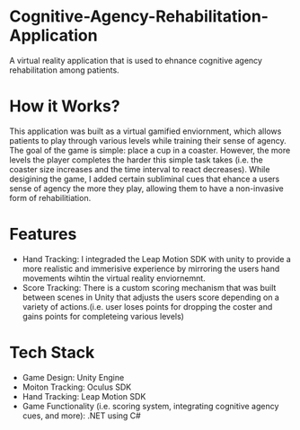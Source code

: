 # Cognitive-Agency-Rehabilitation-Application
A virtual reality application that is used to ehnance cognitive agency rehabilitation among patients.

# How it Works?
This application was built as a virtual gamified enviornment, which allows patients to play through various levels while training their sense of agency. The goal of the game is simple: place a cup in a coaster. However, the more levels the player completes the harder this simple task takes (i.e. the coaster size increases and the time interval to react decreases). While desigining the game, I added certain subliminal cues that ehance a users sense of agency the more they play, allowing them to have a non-invasive form of rehabilitiation.

# Features
* Hand Tracking: I integraded the Leap Motion SDK with unity to provide a more realistic and immerisive experience by mirroring the users hand movements wihtin the virtual reality enviornemnt.
* Score Tracking: There is a custom scoring mechanism that was built between scenes in Unity that adjusts the users score depending on a variety of actions.(i.e. user loses points for dropping the coster and gains points for completeing various levels)
 
 # Tech Stack
* Game Design: Unity Engine
* Moiton Tracking: Oculus SDK
* Hand Tracking: Leap Motion SDK
* Game Functionality (i.e. scoring system, integrating cognitive agency cues, and more): .NET using C#
